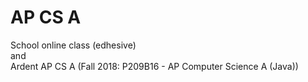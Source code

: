 # AP CS A
School online class (edhesive)  
and  
Ardent AP CS A (Fall 2018: P209B16 - AP Computer Science A (Java))